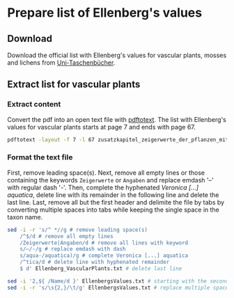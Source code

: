 # Prepare list of Ellenberg's values
## Download
Download the official list with Ellenberg's values for vascular plants, mosses and lichens from [Uni-Taschenbücher](https://www.utb-shop.de/downloads/dl/file/id/27/zusatzkapitel_zeigerwerte_der_pflanzen_mitteleuropas.pdf).

## Extract list for vascular plants
### Extract content
Convert the pdf into an open text file with [pdftotext](https://www.xpdfreader.com/pdftotext-man.html). The list with Ellenberg's values for vascular plants starts at page 7 and ends with page 67.
```bash
pdftotext -layout -f 7 -l 67 zusatzkapitel_zeigerwerte_der_pflanzen_mitteleuropas.pdf EllenbergsValues.txt
```

### Format the text file
First, remove leading space(s).
Next, remove all empty lines or those containing the keywords `Zeigerwerte` or `Angaben` and replace emdash '–' with regular dash '-'.
Then, complete the hyphenated *Veronica [...] aquatica*, delete line with its remainder in the following line and delete the last line.
Last, remove all but the first header and delimite the file by tabs by converting multiple spaces into tabs while keeping the single space in the taxon name.
```bash
sed -i -r 's/^ *//g # remove leading space(s)
    /^$/d # remove all empty lines
    /Zeigerwerte|Angaben/d # remove all lines with keyword
    s/–/-/g # replace emdash with dash
    s/aqua-/aquatica)/g # complete Veronica [...] aquatica
    /^tica/d # delete line with hyphenated remainder
    $ d' Ellenberg_VascularPlants.txt # delete last line

sed -i '2,${ /Name/d }' EllenbergsValues.txt # starting with the second line, remove all lines with keyword
sed -i -r 's/\s{2,}/\t/g' EllenbergsValues.txt # replace multiple spaces with tabs
```
